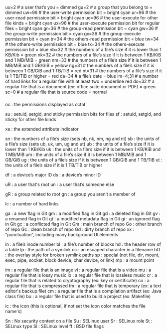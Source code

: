 uu=2      # a user that’s you                 = dimmed
gu=2      # a group that you belong to        = dimmed
uw=96     # the user-write permission bit     = bright cyan
ur=96     # the user-read permission bit      = bright cyan
ue=96     # the user-execute for other file kinds               = bright cyan
ux=96     # the user-execute permission bit for regular files   = bright cyan
gr=36     # the group-read permission bit     = cyan
gw=36     # the group-write permission bit    = cyan
gx=36     # the group-execute permission bit  = cyan
tr=34     # the others-read permission bit    = blue
tw=34     # the others-write permission bit   = blue
tx=34     # the others-execute permission bit = blue
nb=32     # the numbers of a file’s size if it is lower than 1 KB/Kib             = green
nk=32     # the numbers of a file’s size if it is between 1 KB/KiB and 1 MB/MiB   = green
nm=33     # the numbers of a file’s size if it is between 1 MB/MiB and 1 GB/GiB   = yellow
ng=31     # the numbers of a file’s size if it is between 1 GB/GiB and 1 TB/TiB   = red
nt=31     # the numbers of a file’s size if it is 1 TB/TiB or higher              = red
da=34     # a file’s date                                                         = blue
lm=4;31   # a number of hard links for a regular file with at least two           = underline red
do=32     # a regular file that is a document (ex: office suite document or PDF)  = green
sc=0      # a regular file that is source code                                    = normal

###
oc : the permissions displayed as octal

su : setuid, setgid, and sticky permission bits for files
sf : setuid, setgid, and sticky for other file kinds

xa : the extended attribute indicator

sn : the numbers of a file’s size (sets nb, nk, nm, ng and nt)
sb : the units of a file’s size (sets ub, uk, um, ug and ut)
ub : the units of a file’s size if it is lower than 1 KB/Kib
uk : the units of a file’s size if it is between 1 KB/KiB and 1 MB/MiB
um : the units of a file’s size if it is between 1 MB/MiB and 1 GB/GiB
ug : the units of a file’s size if it is between 1 GB/GiB and 1 TB/TiB
ut : the units of a file’s size if it is 1 TB/TiB or higher

df : a device’s major ID
ds : a device’s minor ID

uR : a user that's root
un : a user that’s someone else

gR : a group related to root
gn : a group you aren’t a member of

lc : a number of hard links

ga : a new flag in Git
gm : a modified flag in Git
gd : a deleted flag in Git
gv : a renamed flag in Git
gt : a modified metadata flag in Git
gi : an ignored flag in Git
gc : a conflicted flag in Git
Gm : main branch of repo
Go : other branch of repo
Gc : clean branch of repo
Gd : dirty branch of repo
xx : “punctuation”, including many background UI elements

in : a file’s inode number
bl : a file’s number of blocks
hd : the header row of a table
lp : the path of a symlink
cc : an escaped character in a filename
bO : the overlay style for broken symlink paths
sp : special (not file, dir, mount, exec, pipe, socket, block device, char device, or link)
mp : a mount point

im : a regular file that is an image
vi : a regular file that is a video
mu : a regular file that is lossy music
lo : a regular file that is lossless music
cr : a regular file that is related to cryptography (ex: key or certificate)
co : a regular file that is compressed
tm : a regular file that is temporary (ex: a text editor's backup file)
cm : a regular file that is a compilation artifact (ex: Java class file)
bu : a regular file that is used to build a project (ex: Makefile)

ic : the icon (this is optional, if not set the icon color matches the file name's)

Sn : No security context on a file
Su : SELinux user
Sr : SELinux role
St : SELinux type
Sl : SELinux level
ff : BSD file flags
